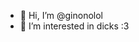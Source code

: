 - 👋 Hi, I’m @ginonolol
- 👀 I’m interested in dicks :3


<!---
ginonolol/ginonolol is a ✨ special ✨ repository because its `README.md` (this file) appears on your GitHub profile.
You can click the Preview link to take a look at your changes.
--->
